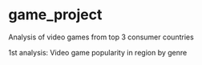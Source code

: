 # game_project
Analysis of video games from top 3 consumer countries

1st analysis:
  Video game popularity in region by genre
